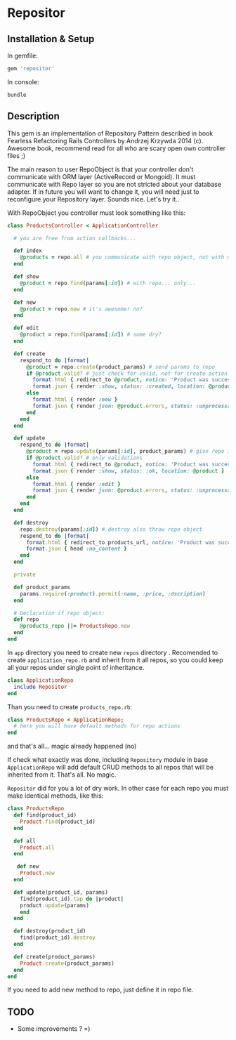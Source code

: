 # Repositor

## Installation & Setup

In gemfile:
```ruby
gem 'repositor'
```

In console:
```
bundle
```

## Description

This gem is an implementation of Repository Pattern described in book Fearless Refactoring Rails Controllers by Andrzej Krzywda 2014 (c). Awesome book, recommend read for all who are scary open own controller files ;)

The main reason to user RepoObject is that your controller don't communicate with ORM layer (ActiveRecord or Mongoid). It must communicate with Repo layer so you are not stricted about your database adapter. If in future you will want to change it, you will need just to reconfigure your Repository layer. Sounds nice. Let's try it..

With RepoObject you controller must look something like this:
```ruby
class ProductsController < ApplicationController

  # you are free from action callbacks...

  def index
    @products = repo.all # you communicate with repo object, not with model!
  end

  def show
    @product = repo.find(params[:id]) # with repo... only...
  end

  def new
    @product = repo.new # it's awesome! no?
  end

  def edit
    @product = repo.find(params[:id]) # some dry?
  end

  def create
    respond_to do |format|
      @product = repo.create(product_params) # send params to repo
      if @product.valid? # just check for valid, not for create action
        format.html { redirect_to @product, notice: 'Product was successfully created.' }
        format.json { render :show, status: :created, location: @product }
      else
        format.html { render :new }
        format.json { render json: @product.errors, status: :unprocessable_entity }
      end
    end
  end

  def update
    respond_to do |format|
      @product = repo.update(params[:id], product_params) # give repo id of record and params for update
      if @product.valid? # only validations
        format.html { redirect_to @product, notice: 'Product was successfully updated.' }
        format.json { render :show, status: :ok, location: @product }
      else
        format.html { render :edit }
        format.json { render json: @product.errors, status: :unprocessable_entity }
      end
    end
  end

  def destroy
    repo.destroy(params[:id]) # destroy also throw repo object
    respond_to do |format|
      format.html { redirect_to products_url, notice: 'Product was successfully destroyed.' }
      format.json { head :no_content }
    end
  end

  private

  def product_params
    params.require(:product).permit(:name, :price, :dscription)
  end

  # Declaration if repo object:
  def repo
    @products_repo ||= ProductsRepo.new
  end
end

```

In `app` directory you need to create new `repos` directory . Recomended to create `application_repo.rb` and inherit from it all repos, so you could keep all your repos under single point of inheritance.

```ruby
class ApplicationRepo
  include Repositor
end
```

Than you need to create `products_repo.rb`:
```ruby
class ProductsRepo < ApplicationRepo;
  # here you will have default methods for repo actions
end
```
and that's all... magic already happened (no)

If check what exactly was done, including `Repository` module in base `ApplicationRepo` will add default CRUD methods to all repos that will be inherited from it. That's all. No magic.

`Repositor` did for you a lot of dry work. In other case for each repo you must make identical methods, like this:
```ruby
class ProductsRepo
  def find(product_id)
    Product.find(product_id)
  end

  def all
    Product.all
  end

   def new
    Product.new
  end

  def update(product_id, params)
    find(product_id).tap do |product|
    product.update(params)
    end
  end

  def destroy(product_id)
    find(product_id).destroy
  end

  def create(product_params)
    Product.create(product_params)
  end
end
```
If you need to add new method to repo, just define it in repo file.

## TODO
* Some improvements ? =)
